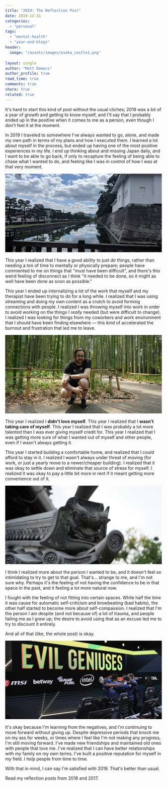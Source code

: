 ```yaml
---
title: "2019: The Reflection Post"
date: 2019-12-31
categories: 
  - "personal"
tags: 
  - "mental-health"
  - "year-end-blogs"
header:
  image: "/assets/images/osaka_castle1.png"

layout: single
author: "Matt Demers"
author_profile: true
read_time: true
comments: true
share: true
related: true
---
```


It's hard to start this kind of post without the usual cliches; 2019 was a bit of a year of growth and getting to know myself, and I'll say that I probably ended up in the positive when it comes to me as a person, even though I don't feel it at the moment.

In 2019 I traveled to somewhere I've always wanted to go, alone, and made my own path in terms of my plans and how I executed them. I learned a lot about myself in the process, but ended up having one of the most positive experiences in my life. I end up thinking about and missing Japan daily, and I want to be able to go back, if only to recapture the feeling of being able to chase what I wanted to do, and feeling like I was in control of how I was at that very moment.

![](/assets/images/nijo_castle-1024x512.png)

This year I realized that I have a good ability to just _do_ things, rather than needing a ton of time to mentally or physically prepare; people have commented to me on things that "must have been difficult", and there's this weird feeling of disconnect as I think "it needed to be done, so it might as well have been done as soon as possible."

This year I ended up internalizing a lot of the work that myself and my therapist have been trying to do for a long while. I realized that I was using streaming and doing my own content as a crutch to avoid forming connections with people. I realized I was throwing myself into work in order to avoid working on the things I _really_ needed (but were difficult to change). I realized I was looking for things from my coworkers and work environment that I should have been finding elsewhere — this kind of accelerated the burnout and frustration that led me to leave.

![](/assets/images/bamboo_grove_me-1-1024x512.png)

This year I realized I **didn't love myself**. This year I realized that I **wasn't taking care of myself**. This year I realized that I was probably a lot more talented than I was ever giving myself credit for. This year I realized that I was getting more sure of what I wanted out of myself and other people, even if I wasn't always getting it.

This year I started building a comfortable home, and realized that I could afford to stay in it. I realized I wasn't always under threat of moving (for work, or just a yearly move to a newer/cheaper building). I realized that it was okay to settle down and eliminate that source of stress for myself. I realized it was okay to pay a little bit more in rent if it meant getting more convenience out of it.

![](/assets/images/japan_shrine_roof-1-1024x512.png)

I think I realized more about the person I wanted to be, and it doesn't feel so intimidating to try to get to that goal. That's... strange to me, and I'm not sure why. Perhaps it's the feeling of not having the confidence to be in that space in the past, and it feeling a lot more natural now.

I fought with the feeling of not fitting into certain spaces. While half the time it was cause for automatic self-criticism and browbeating (bad habits), the other half started to become more about self-compassion. I realized that I'm the person I am despite (and not because of) a lot of trauma, and people failing me as I grew up; the desire to avoid using that as an excuse led me to try to discount it entirely.

And all of that (like, the whole post) is okay.

![](/assets/images/EG_ESLONE_NYC-1-1024x512.png)

It's okay because I'm learning from the negatives, and I'm continuing to move forward without giving up. Despite depressive periods that knock me on my ass for weeks, or times where I feel like I'm not making any progress, I'm still moving forward. I've made new friendships and maintained old ones with people that love me. I've realized that I can have better relationships with my family on my own terms. I've built a positive reputation for myself in my field. I _help_ people from time to time.

With that in mind, I can say I'm satisfied with 2019. That's better than usual.

Read my reflection posts from 2018 and 2017.
